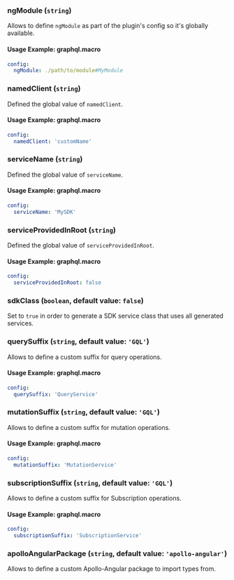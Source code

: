 
### ngModule (`string`)

Allows to define `ngModule` as part of the plugin's config so it's globally available.


#### Usage Example: graphql.macro

```yml
config:
  ngModule: ./path/to/module#MyModule
```

### namedClient (`string`)

Defined the global value of `namedClient`.


#### Usage Example: graphql.macro

```yml
config:
  namedClient: 'customName'
```

### serviceName (`string`)

Defined the global value of `serviceName`.


#### Usage Example: graphql.macro

```yml
config:
  serviceName: 'MySDK'
```

### serviceProvidedInRoot (`string`)

Defined the global value of `serviceProvidedInRoot`.


#### Usage Example: graphql.macro

```yml
config:
  serviceProvidedInRoot: false
```

### sdkClass (`boolean`, default value: `false`)

Set to `true` in order to generate a SDK service class that uses all generated services.




### querySuffix (`string`, default value: `'GQL'`)

Allows to define a custom suffix for query operations.


#### Usage Example: graphql.macro

```yml
config:
  querySuffix: 'QueryService'
```

### mutationSuffix (`string`, default value: `'GQL'`)

Allows to define a custom suffix for mutation operations.


#### Usage Example: graphql.macro

```yml
config:
  mutationSuffix: 'MutationService'
```

### subscriptionSuffix (`string`, default value: `'GQL'`)

Allows to define a custom suffix for Subscription operations.


#### Usage Example: graphql.macro

```yml
config:
  subscriptionSuffix: 'SubscriptionService'
```

### apolloAngularPackage (`string`, default value: `'apollo-angular'`)

Allows to define a custom Apollo-Angular package to import types from.


